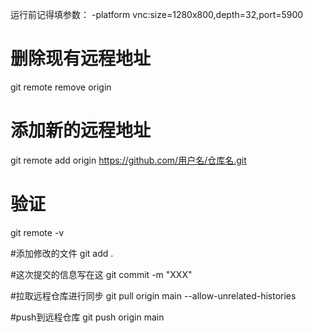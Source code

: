 运行前记得填参数：
-platform vnc:size=1280x800,depth=32,port=5900

# 删除现有远程地址
git remote remove origin

# 添加新的远程地址
git remote add origin https://github.com/用户名/仓库名.git

# 验证
git remote -v

#添加修改的文件
git add .

#这次提交的信息写在这
git commit -m "XXX"

#拉取远程仓库进行同步
git pull origin main --allow-unrelated-histories

#push到远程仓库
git push origin main
